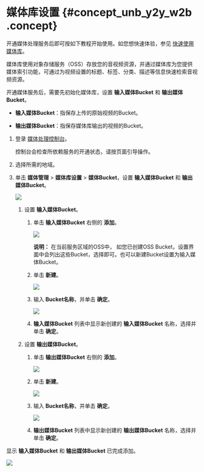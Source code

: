 # 媒体库设置 {#concept_unb_y2y_w2b .concept}

开通媒体处理服务后即可按如下教程开始使用。如您想快速体验，参见 [快速使用媒体库](../../../../intl.zh-CN/快速入门/快速使用媒体库.md#)。

媒体库使用对象存储服务（OSS）存放您的音视频资源，并通过媒体库为您提供媒体索引功能，可通过为视频设置的标题、标签、分类、描述等信息快速检索音视频资源。

开通媒体服务后，需要先初始化媒体库，设置 **输入媒体Bucket** 和 **输出媒体Bucket**。

-   **输入媒体Bucket**：指保存上传的原始视频的Bucket。

-   **输出媒体Bucket**：指保存媒体库输出的视频的Bucket。


1.  登录 [媒体处理控制台](https://mts.console.aliyun.com/?spm=5176.2020520001.0.0.6RsosT#/mts/oss)。

    控制台会检查所依赖服务的开通状态，请按页面引导操作。

2.  选择所需的地域。
3.  单击 **媒体管理** \> **媒体库设置** \> **媒体Bucket**，设置 **输入媒体Bucket** 和 **输出媒体Bucket**。

    ![](http://static-aliyun-doc.oss-cn-hangzhou.aliyuncs.com/assets/img/11358/15371672969990_zh-CN.png)

    1.  设置 **输入媒体Bucket**。
        1.  单击 **输入媒体Bucket** 右侧的 **添加**。

            ![](http://static-aliyun-doc.oss-cn-hangzhou.aliyuncs.com/assets/img/11358/15371672969981_zh-CN.png)

            **说明：** 在当前服务区域的OSS中， 如您已创建OSS Bucket，设置界面中会列出这些Bucket，选择即可。也可以新建Bucket设置为输入媒体Bucket。

        2.  单击 **新建**。

            ![](http://static-aliyun-doc.oss-cn-hangzhou.aliyuncs.com/assets/img/11358/15371672969982_zh-CN.png)

        3.  输入 **Bucket名称**，并单击 **确定**。

            ![](http://static-aliyun-doc.oss-cn-hangzhou.aliyuncs.com/assets/img/11358/15371672969984_zh-CN.png)

        4.  **输入媒体Bucket** 列表中显示新创建的 **输入媒体Bucket** 名称，选择并单击 **确定**。
    2.  设置 **输出媒体Bucket**。
        1.  单击 **输出媒体Bucket** 右侧的 **添加**。

            ![](http://static-aliyun-doc.oss-cn-hangzhou.aliyuncs.com/assets/img/11358/15371672969985_zh-CN.png)

        2.  单击 **新建**。

            ![](http://static-aliyun-doc.oss-cn-hangzhou.aliyuncs.com/assets/img/11358/15371672969986_zh-CN.png)

        3.  输入 **Bucket名称**，并单击 **确定**。

            ![](http://static-aliyun-doc.oss-cn-hangzhou.aliyuncs.com/assets/img/11358/15371672969987_zh-CN.png)

        4.  **输出媒体Bucket** 列表中显示新创建的 **输出媒体Bucket** 名称，选择并单击 **确定**。

显示 **输入媒体Bucket** 和 **输出媒体Bucket** 已完成添加。

![](http://static-aliyun-doc.oss-cn-hangzhou.aliyuncs.com/assets/img/11358/15371672969991_zh-CN.png)

